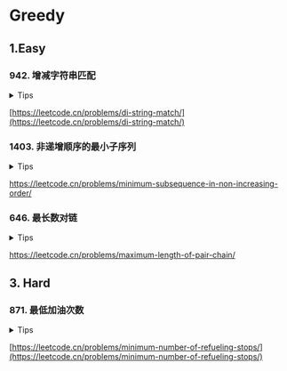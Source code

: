 # Greedy

## 1.Easy

### 942. 增减字符串匹配

<details>
<summary>Tips</summary>

1. 贪心🤔
2. 每次都选最大/最小数
3. 只要是I就赋值成min++,D就是max--
4. 再根据最后一位是I还是D给结果的最后一个元素赋值

</details>

[https://leetcode.cn/problems/di-string-match/](https://leetcode.cn/problems/di-string-match/)

### 1403. 非递增顺序的最小子序列

<details>
<summary>Tips</summary>

1. 排序后贪心
2. 每次都选最大数

</details>

[https://leetcode.cn/problems/minimum-subsequence-in-non-increasing-order/
](https://leetcode.cn/problems/minimum-subsequence-in-non-increasing-order/
)

### 646. 最长数对链

<details>
<summary>Tips</summary>

1. 按照pair[1]进行排序
2. 然后每次找大于pair[0] > max然后将pair[1]赋值给max

</details>

[https://leetcode.cn/problems/maximum-length-of-pair-chain/
](https://leetcode.cn/problems/maximum-length-of-pair-chain/
)

## 3. Hard

### 871. 最低加油次数

<details>
<summary>Tips</summary>

1. 使用一个优先级队列,油量大到小排序
2. 每次用当前的油行驶到最远,然后将路过的加油站的油放到队列中
3. 当油没有的时候就从队列取出路过的最多的油加油
4. 如果没油了且没有加油站就返回-1说明到不了

</details>

[https://leetcode.cn/problems/minimum-number-of-refueling-stops/](https://leetcode.cn/problems/minimum-number-of-refueling-stops/)